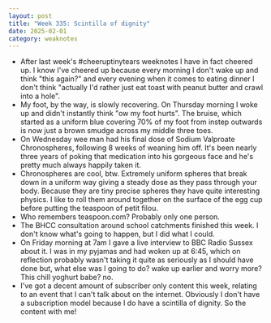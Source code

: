 ```yaml
---
layout: post
title: "Week 335: Scintilla of dignity"
date: 2025-02-01
category: weaknotes
---
```

* After last week's #cheeruptinytears weeknotes I have in fact cheered up. I know I've cheered up because every morning I don't wake up and think "this again?" and every evening when it comes to eating dinner I don't think "actually I'd rather just eat toast with peanut butter and crawl into a hole".
* My foot, by the way, is slowly recovering. On Thursday morning I woke up and didn't instantly think "ow my foot hurts". The bruise, which started as a uniform blue covering 70% of my foot from instep outwards is now just a brown smudge across my middle three toes.
* On Wednesday wee man had his final dose of Sodium Valproate Chronospheres, following 8 weeks of weaning him off. It's been nearly three years of poking that medication into his gorgeous face and he's pretty much always happily taken it.
* Chronospheres are cool, btw. Extremely uniform spheres that break down in a uniform way giving a steady dose as they pass through your body. Because they are tiny precise spheres they have quite interesting physics. I like to roll them around together on the surface of the egg cup before putting the teaspoon of petit filou.
* Who remembers teaspoon.com? Probably only one person.
* The BHCC consultation around school catchments finished this week. I don't know what's going to happen, but I did what I could.
* On Friday morning at 7am I gave a live interview to BBC Radio Sussex about it. I was in my pyjamas and had woken up at 6:45, which on reflection probably wasn't taking it quite as seriously as I should have done but, what else was I going to do? wake up earlier and worry more? This chill yoghurt babe? no.
* I've got a decent amount of subscriber only content this week, relating to an event that I can't talk about on the internet. Obviously I don't have a subscription model because I do have a scintilla of dignity. So the content with me!
